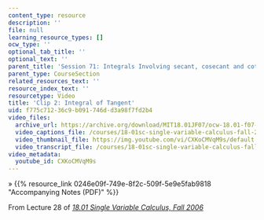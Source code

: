 ```yaml
---
content_type: resource
description: ''
file: null
learning_resource_types: []
ocw_type: ''
optional_tab_title: ''
optional_text: ''
parent_title: 'Session 71: Integrals Involving secant, cosecant and cotangent'
parent_type: CourseSection
related_resources_text: ''
resource_index_text: ''
resourcetype: Video
title: 'Clip 2: Integral of Tangent'
uid: f775c712-36c9-b091-746d-d3a98f7fd2b4
video_files:
  archive_url: https://archive.org/download/MIT18.01JF07/ocw-18.01-f07-lec28_300k.mp4
  video_captions_file: /courses/18-01sc-single-variable-calculus-fall-2010/367d119d32415b3eb60df2819b15202e_CXKoCMVqM9s.vtt
  video_thumbnail_file: https://img.youtube.com/vi/CXKoCMVqM9s/default.jpg
  video_transcript_file: /courses/18-01sc-single-variable-calculus-fall-2010/b885116fb5ea2b6e427fc508696f633b_CXKoCMVqM9s.pdf
video_metadata:
  youtube_id: CXKoCMVqM9s
---
```


» {{% resource_link 0246e09f-749e-8f2c-509f-5e9e5fab9818 "Accompanying Notes (PDF)" %}}

From Lecture 28 of [_18.01 Single Variable Calculus, Fall 2006_](/courses/18-01-single-variable-calculus-fall-2006/video_galleries/video-lectures)